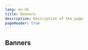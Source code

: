 ```yaml
---
lang: en-US
title: Banners
description: Description of the page
pageHeader: true
---
```


## Banners
